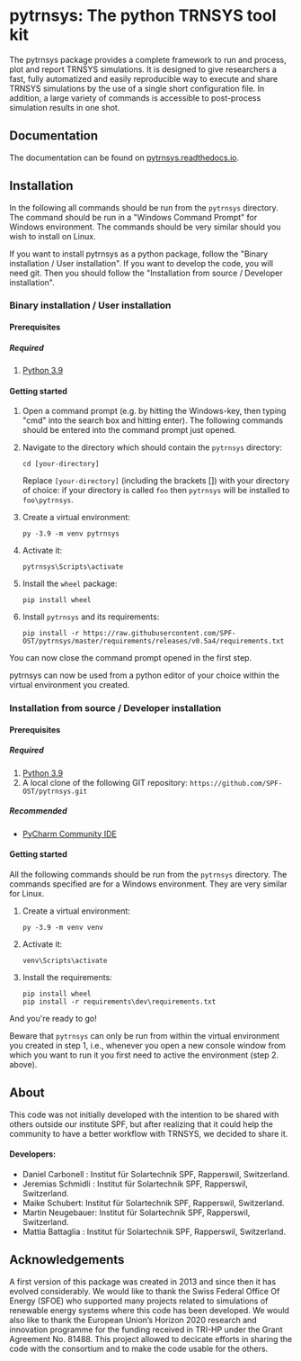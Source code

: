 
# pytrnsys: The python TRNSYS tool kit
 
The pytrnsys package provides a complete framework to run and process, plot and report 
TRNSYS simulations. It is designed to give researchers a fast,
fully automatized and easily reproducible way to execute and share TRNSYS simulations by the use of a single short
configuration file. In addition, a large variety of commands is accessible
to post-process simulation results in one shot.

## Documentation

The documentation can be found on [pytrnsys.readthedocs.io](https://pytrnsys.readthedocs.io).

## Installation

In the following all commands should be run from the `pytrnsys` directory. The command should be run in a 
"Windows Command Prompt" for Windows environment. The commands should be very similar should you wish to install on
Linux.

If you want to install pytrnsys as a python package, follow the "Binary installation / User installation". If you want 
to develop the code, you will need git. Then you should follow the "Installation from source / Developer installation". 

### Binary installation / User installation

#### Prerequisites

##### Required

1. [Python 3.9](https://www.python.org/downloads/)

#### Getting started

1. Open a command prompt (e.g. by hitting the Windows-key, then typing "cmd" 
   into the search box and hitting enter). The following commands should be entered
   into the command prompt just opened.

1. Navigate to the directory which should contain the `pytrnsys` directory:
    ```commandline
    cd [your-directory]
    ```
   Replace `[your-directory]` (including the brackets []) with your directory of choice: if your
directory is called `foo` then `pytrnsys` will be installed to `foo\pytrnsys`.
   
1. Create a virtual environment:
    ```commandline
    py -3.9 -m venv pytrnsys
    ```
1. Activate it:
    ```commandline
    pytrnsys\Scripts\activate
    ```
1. Install the `wheel` package:
    ```commandline
    pip install wheel
    ```
         
1. Install `pytrnsys` and its requirements:
    ```commandline
    pip install -r https://raw.githubusercontent.com/SPF-OST/pytrnsys/master/requirements/releases/v0.5a4/requirements.txt
    ```
You can now close the command prompt opened in the first step.

pytrnsys can now be used from a python editor of your choice within the virtual environment you created.


### Installation from source / Developer installation

#### Prerequisites

##### Required

1. [Python 3.9](https://www.python.org/downloads/)
1. A local clone of the following GIT repository:
    `https://github.com/SPF-OST/pytrnsys.git`

##### Recommended
* [PyCharm Community IDE](https://www.jetbrains.com/pycharm/downloa)

#### Getting started

All the following commands should be run from the `pytrnsys` directory. The commands
specified are for a Windows environment. They are very similar for Linux.

1. Create a virtual environment:
    ```commandline
    py -3.9 -m venv venv
    ```
1. Activate it:
    ```commandline
    venv\Scripts\activate
    ```
1. Install the requirements:
    ```commandline
    pip install wheel
    pip install -r requirements\dev\requirements.txt
    ```

And you're ready to go!
    
Beware that `pytrnsys` can only be run from within the virtual environment you created in 
step 1, i.e., whenever you open a new console window from which you want to run it you 
first need to active the environment (step 2. above).


## About

This code was not initially developed with the intention to be shared with others outside our institute SPF,
but after realizing that it could help the community to have a better workflow with TRNSYS, we decided to share it.

#### Developers: 
- Daniel Carbonell : Institut für Solartechnik SPF, Rapperswil, Switzerland.
- Jeremias Schmidli : Institut für Solartechnik SPF, Rapperswil, Switzerland.
- Maike Schubert: Institut für Solartechnik SPF, Rapperswil, Switzerland.
- Martin Neugebauer: Institut für Solartechnik SPF, Rapperswil, Switzerland.
- Mattia Battaglia : Institut für Solartechnik SPF, Rapperswil, Switzerland.

## Acknowledgements
 
A first version of this package was created in 2013 and since then it has evolved considerably. 
We would like to thank the Swiss Federal Office Of Energy (SFOE) 
who supported many projects related to simulations of renewable energy systems where this code has been developed. 
We would also like to thank the European Union’s Horizon 2020 research and innovation programme
for the funding received in TRI-HP under the Grant Agreement No. 81488. 
This project allowed to decicate efforts in sharing the code with the consortium and to make the code usable for the others.  